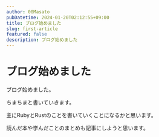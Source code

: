 ```yaml
---
author: 00Masato
pubDatetime: 2024-01-20T02:12:55+09:00
title: ブログ始めました
slug: first-article
featured: false
description: ブログ始めました
---
```


# ブログ始めました

ブログ始めました。

ちまちまと書いていきます。

主にRubyとRustのことを書いていくことになるかと思います。

読んだ本や学んだことのまとめも記事にしようと思います。
